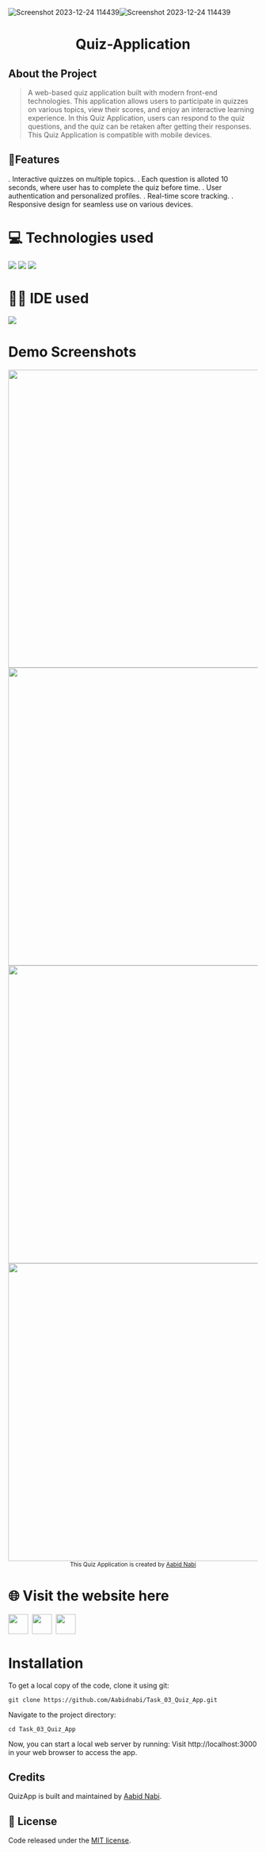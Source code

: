 ![Screenshot 2023-12-24 114439](https://github.com/Aabidnabi/InnovixionTech-Dec1/assets/69672207/fc07385c-a156-42af-8c6a-e08a4c84fe08)![Screenshot 2023-12-24 114439](https://github.com/Aabidnabi/InnovixionTech-Dec1/assets/69672207/e7994139-8a8a-4d0b-910d-8ef049800e20)<h1 align="center">Quiz-Application</h1> 
 
## About the Project
> A web-based quiz application built with modern front-end technologies. 
> This application allows users to participate in quizzes on various topics, view their scores, and enjoy an interactive learning experience.
> In this Quiz Application, users can respond to the quiz questions, and the quiz can be retaken after getting their responses. 
> This Quiz Application is compatible with mobile devices.

## 📝Features
. Interactive quizzes on multiple topics.
. Each question is alloted 10 seconds, where user has to complete the quiz before time. 
. User authentication and personalized profiles.
. Real-time score tracking.
. Responsive design for seamless use on various devices.

# 💻 Technologies used
<img src="https://img.shields.io/badge/HTML5-FF3300?style=for-the-badge&logo=html5&logoColor=white">
<img src="https://img.shields.io/badge/CSS3-0066FF?style=for-the-badge&logo=css3&logoColor=white">
<img src="https://img.shields.io/badge/JavaScript-FFF600?style=for-the-badge&logo=javascript&logoColor=white">

# 👩‍💻 IDE used
<img src="https://img.shields.io/badge/Visual_Studio_Code-0078D4?style=for-the-badge&logo=visual%20studio%20code&logoColor=white">

# Demo Screenshots
<div align="center">
<img width="600" src="https://![Screenshot 2023-12-24 114012](https://github.com/Aabidnabi/InnovixionTech-Dec1/assets/69672207/cdf8ca0d-2e8e-482b-af8e-bbd5e5e96839)"/> 
<img width="600" src="![Screenshot 2023-12-24 114114](https://github.com/Aabidnabi/InnovixionTech-Dec1/assets/69672207/23ab4e00-6109-4b49-8eb0-b1d0c7e9435e)"/>
<img width="600" src="![Screenshot 2023-12-24 114248](https://github.com/Aabidnabi/InnovixionTech-Dec1/assets/69672207/c629bf8b-5cb7-4f46-b7ff-7a4e457557d7)" />
 <img width="600" src="![Screenshot 2023-12-24 114439](https://github.com/Aabidnabi/InnovixionTech-Dec1/assets/69672207/9813aa5f-0299-4d9b-bbd9-3355dbc3df64)" />
</div>

<div align="center">
<sub>This Quiz Application is created by
<a href="https://github.com/Aabidnabi">Aabid Nabi </a>
</sub>
</div>

# 🌐 Visit the website here
<a href="https://valentinefernandes.github.io/Quiz-Application/">
<img width="40" height="40" src="https://github.com/ValentineFernandes/ValentineFernandes/blob/main/Portfolio/github.png"></a>
&nbsp;<a href="https://quizapplsite.netlify.app"><img width="40" height="40" src="https://github.com/ValentineFernandes/ValentineFernandes/blob/main/Portfolio/netlify.jpg"></a>
&nbsp;<a href="https://quiz-application-pearl.vercel.app/"><img width="40" height="40" src="https://github.com/ValentineFernandes/ValentineFernandes/blob/main/Portfolio/vercel.png"></a>

# Installation
To get a local copy of the code, clone it using git:

```
git clone https://github.com/Aabidnabi/Task_03_Quiz_App.git
```
Navigate to the project directory:
```
cd Task_03_Quiz_App
```
Now, you can start a local web server by running:
Visit http://localhost:3000 in your web browser to access the app.

## Credits
QuizApp is built and maintained by [Aabid Nabi](https://portfolioaabidnabi.nelify.app).

## 📕 License
Code released under the [MIT license](#).
